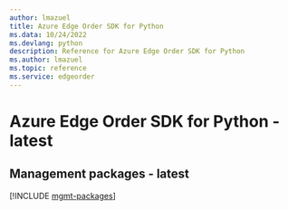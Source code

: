 ```yaml
---
author: lmazuel
title: Azure Edge Order SDK for Python
ms.data: 10/24/2022
ms.devlang: python
description: Reference for Azure Edge Order SDK for Python
ms.author: lmazuel
ms.topic: reference
ms.service: edgeorder
---
```

# Azure Edge Order SDK for Python - latest

## Management packages - latest
[!INCLUDE [mgmt-packages](edge-order-mgmt-index.md)]